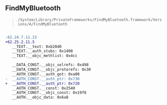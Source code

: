 ## FindMyBluetooth

> `/System/Library/PrivateFrameworks/FindMyBluetooth.framework/Versions/A/FindMyBluetooth`

```diff

-62.24.7.11.23
+62.25.2.11.5
   __TEXT.__text: 0xb20d0
   __TEXT.__auth_stubs: 0x1400
   __TEXT.__objc_methlist: 0x4cc

   __DATA_CONST.__objc_selrefs: 0x498
   __DATA_CONST.__objc_protorefs: 0x30
   __AUTH_CONST.__auth_got: 0xa00
-  __AUTH_CONST.__auth_ptr: 0x730
+  __AUTH_CONST.__auth_ptr: 0x720
   __AUTH_CONST.__const: 0x2540
   __AUTH_CONST.__objc_const: 0x19f8
   __AUTH.__objc_data: 0x6a8

```
